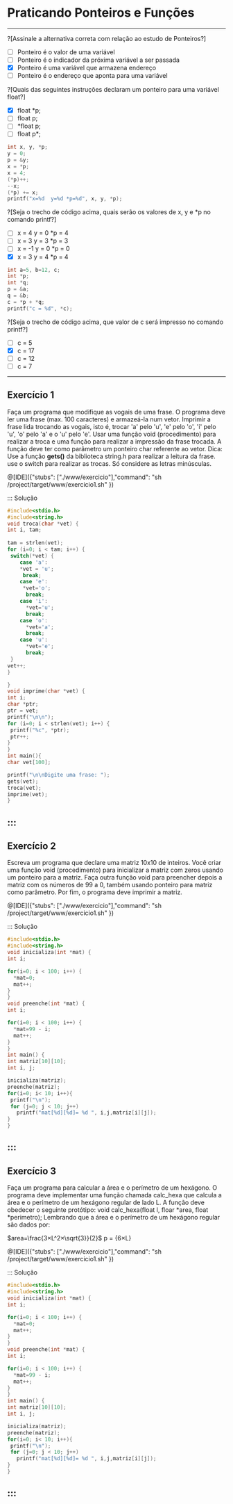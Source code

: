 # Praticando Ponteiros e Funções
---
?[Assinale a alternativa correta com relação ao estudo de Ponteiros?]
-[ ] Ponteiro é o valor de uma variável 
-[ ] Ponteiro é o indicador da próxima variável a ser passada
-[x] Ponteiro é uma variável que armazena endereço
-[ ] Ponteiro é o endereço que aponta para uma variável

?[Quais das seguintes instruções declaram um ponteiro para uma variável float?]
-[x] float *p; 
-[ ] float p;
-[ ] *float p;
-[ ] float p*;

```C
int x, y, *p;
y = 0;
p = &y;
x = *p;
x = 4;
(*p)++;
--x;
(*p) += x;
printf("x=%d  y=%d *p=%d", x, y, *p);
```
?[Seja o trecho de código acima, quais serão os valores de x, y e *p no comando printf?]
-[ ] x = 4  y = 0 *p = 4
-[ ] x = 3  y = 3 *p = 3
-[ ] x = -1 y = 0 *p = 0
-[x] x = 3  y = 4 *p = 4

```C
int a=5, b=12, c;
int *p;
int *q;
p = &a;
q = &b;
c = *p + *q;
printf("c = %d", *c);
```
?[Seja o trecho de código acima, que valor de c será impresso no comando printf?]
-[ ] c = 5  
-[x] c = 17  
-[ ] c = 12 
-[ ] c = 7

---
Exercício 1
---
Faça um programa que modifique as vogais de uma frase. O programa deve ler uma frase (max. 100 caracteres) e armazeá-la num vetor. Imprimir a frase lida trocando as vogais, isto é, trocar 'a' pelo 'u',  'e' pelo 'o', 'i' pelo 'u', 'o' pelo 'a' e o 'u' pelo 'e'. Usar uma função void (procedimento) para realizar a troca e uma função para realizar a impressão da frase trocada. A função deve ter como parâmetro um ponteiro char referente ao vetor. Dica: Use a função <b>gets()</b> da biblioteca string.h para realizar a leitura da frase. use o switch para realizar as trocas. Só considere as letras minúsculas.


@[IDE]({"stubs": ["./www/exercicio"],"command": "sh /project/target/www/exercicio1.sh"
})


::: Solução

``` C
#include<stdio.h>
#include<string.h>
void troca(char *vet) {
int i, tam;
 
tam = strlen(vet);
for (i=0; i < tam; i++) {
 switch(*vet) {
    case 'a':
    *vet = 'u';
     break;
    case 'e':
     *vet='o';
      break;
    case 'i':
      *vet='u';
      break;
    case 'o':
      *vet='a';
      break;
    case 'u':
      *vet='e';
      break;
 }
vet++;
}

}
void imprime(char *vet) {
int i;
char *ptr;
ptr = vet;
printf("\n\n");
for (i=0; i < strlen(vet); i++) {
 printf("%c", *ptr);
 ptr++;
}
}
int main(){
char vet[100];

printf("\n\nDigite uma frase: ");
gets(vet);
troca(vet);
imprime(vet);
}

```
:::
---
Exercício 2
---

Escreva um programa que declare uma matriz 10x10 de inteiros. Você criar uma função void (procedimento) para inicializar a matriz com zeros usando um ponteiro para a matriz. Faça outra função void para preencher depois a matriz com os números de 99 a 0, também usando ponteiro para matriz como parâmetro. Por fim, o programa deve imprimir a matriz.

@[IDE]({"stubs": ["./www/exercicio"],"command": "sh /project/target/www/exercicio1.sh"
})


::: Solução

``` C
#include<stdio.h>
#include<string.h>
void inicializa(int *mat) {
int i;

for(i=0; i < 100; i++) {
  *mat=0;
  mat++;
}
}
void preenche(int *mat) {
int i;

for(i=0; i < 100; i++) {
  *mat=99 - i;
  mat++;
}
}
int main() {
int matriz[10][10];
int i, j;

inicializa(matriz);
preenche(matriz);
for(i=0; i< 10; i++){
 printf("\n");
 for (j=0; j < 10; j++)
   printf("mat[%d][%d]= %d ", i,j,matriz[i][j]);
}
}

```
:::
---
Exercício 3
---

Faça um programa para calcular a área e o perímetro de um hexágono. O programa deve implementar uma função chamada calc_hexa que calcula a área e o perímetro de um hexágono regular de lado L. A função deve obedecer o seguinte protótipo:
void calc_hexa(float l, floar *area, float *perimetro);
Lembrando que a área e o perímetro de um hexágono regular são dados por:

$`area=\frac{3×L^2×\sqrt{3}}{2}`$  p = {6×L}


@[IDE]({"stubs": ["./www/exercicio"],"command": "sh /project/target/www/exercicio1.sh"
})


::: Solução

``` C
#include<stdio.h>
#include<string.h>
void inicializa(int *mat) {
int i;

for(i=0; i < 100; i++) {
  *mat=0;
  mat++;
}
}
void preenche(int *mat) {
int i;

for(i=0; i < 100; i++) {
  *mat=99 - i;
  mat++;
}
}
int main() {
int matriz[10][10];
int i, j;

inicializa(matriz);
preenche(matriz);
for(i=0; i< 10; i++){
 printf("\n");
 for (j=0; j < 10; j++)
   printf("mat[%d][%d]= %d ", i,j,matriz[i][j]);
}
}

```
:::
---
